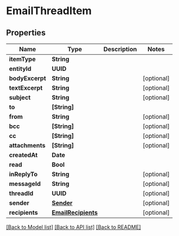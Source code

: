 # EmailThreadItem

## Properties
Name | Type | Description | Notes
------------ | ------------- | ------------- | -------------
**itemType** | **String** |  | 
**entityId** | **UUID** |  | 
**bodyExcerpt** | **String** |  | [optional] 
**textExcerpt** | **String** |  | [optional] 
**subject** | **String** |  | [optional] 
**to** | **[String]** |  | 
**from** | **String** |  | [optional] 
**bcc** | **[String]** |  | [optional] 
**cc** | **[String]** |  | [optional] 
**attachments** | **[String]** |  | [optional] 
**createdAt** | **Date** |  | 
**read** | **Bool** |  | 
**inReplyTo** | **String** |  | [optional] 
**messageId** | **String** |  | [optional] 
**threadId** | **UUID** |  | [optional] 
**sender** | [**Sender**](Sender) |  | [optional] 
**recipients** | [**EmailRecipients**](EmailRecipients) |  | [optional] 

[[Back to Model list]](../README#documentation-for-models) [[Back to API list]](../README#documentation-for-api-endpoints) [[Back to README]](../README)


